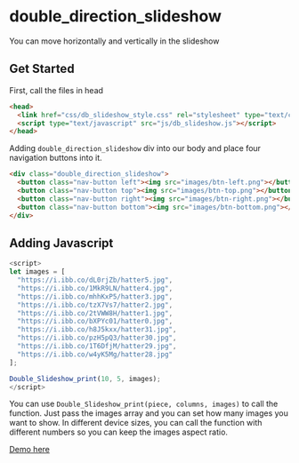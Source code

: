 # double_direction_slideshow
You can move horizontally and vertically in the slideshow


## Get Started
First, call the files in head

```html
<head>
  <link href="css/db_slideshow_style.css" rel="stylesheet" type="text/css">
  <script type="text/javascript" src="js/db_slideshow.js"></script>
</head>
```


Adding ```double_direction_slideshow``` div into our body and place four navigation buttons into it.

```html
<div class="double_direction_slideshow">
  <button class="nav-button left"><img src="images/btn-left.png"></button>
  <button class="nav-button top"><img src="images/btn-top.png"></button>
  <button class="nav-button right"><img src="images/btn-right.png"></button>
  <button class="nav-button bottom"><img src="images/btn-bottom.png"></button>
</div>
```

## Adding Javascript
```javascript
<script>
let images = [
  "https://i.ibb.co/dL0rjZb/hatter5.jpg",
  "https://i.ibb.co/1MkR9LN/hatter4.jpg",
  "https://i.ibb.co/mhhKxP5/hatter3.jpg",
  "https://i.ibb.co/tzX7Vs7/hatter2.jpg",
  "https://i.ibb.co/2tVWW8H/hatter1.jpg",
  "https://i.ibb.co/bXPYc01/hatter0.jpg",
  "https://i.ibb.co/h8J5kxx/hatter31.jpg",
  "https://i.ibb.co/pzH5pQ3/hatter30.jpg",
  "https://i.ibb.co/1T6DfjM/hatter29.jpg",
  "https://i.ibb.co/w4yK5Mg/hatter28.jpg"
];

Double_Slideshow_print(10, 5, images);
</script>
```
You can use ```Double_Slideshow_print(piece, columns, images)``` to call the function. Just pass the images array and you can set how many images you want to show.
In different device sizes, you can call the function with different numbers so you can keep the images aspect ratio.

[Demo here](https://codepen.io/Balint_Gacsfalvy/pen/VwepVWd)
